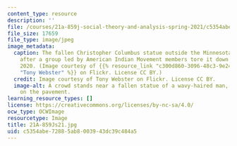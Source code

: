```yaml
---
content_type: resource
description: ''
file: /courses/21a-859j-social-theory-and-analysis-spring-2021/c5354abe72885ab8003943dc39c484a5_21A-859Js21.jpg
file_size: 17659
file_type: image/jpeg
image_metadata:
  caption: The fallen Christopher Columbus statue outside the Minnesota State Capitol
    after a group led by American Indian Movement members tore it down on June 10,
    2020. (Image courtesy of {{% resource_link "c300d860-3096-48c3-9e24-e8eecc9c5364"
    "Tony Webster" %}} on Flickr. License CC BY.)
  credit: Image courtesy of Tony Webster on Flickr. License CC BY.
  image-alt: A crowd stands near a fallen statue of a wavy-haired man, his nose resting
    on the pavement.
learning_resource_types: []
license: https://creativecommons.org/licenses/by-nc-sa/4.0/
ocw_type: OCWImage
resourcetype: Image
title: 21A-859Js21.jpg
uid: c5354abe-7288-5ab8-0039-43dc39c484a5
---
```

